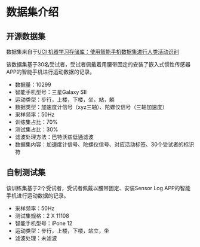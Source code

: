 # 数据集介绍

## 开源数据集

数据集来自于[UCI 机器学习存储库：使用智能手机数据集进行人类活动识别](http://archive.ics.uci.edu/ml/datasets/Human+Activity+Recognition+Using+Smartphones)

该数据集基于30名受试者，受试者佩戴着用腰带固定的安装了嵌入式惯性传感器APP的智能手机进行运动数据的记录。

* 数据量：10299
* 智能手机型号：三星Galaxy SII
* 运动类型：步行，上楼，下楼，坐，站，躺
* 数据类型：加速度计信号（xyz三轴）、陀螺仪信号（三轴加速度）
* 采样频率：50Hz
* 训练集占比：70%
* 测试集占比：30%
* 滤波处理方法：巴特沃兹低通滤波
* 数据集内容：加速度计信号、陀螺仪信号、对应活动标签、30个受试者的标识符

## 自制测试集

该训练集基于2个受试者，受试者佩戴以腰带固定、安装Sensor Log APP的智能手机进行运动数据的记录。

* 采样频率：50Hz
* 测试集规格：2 X 11108
* 智能手机型号：iPone 12
* 运动类型：步行，上楼，下楼，站立，坐
* 滤波处理：未滤波
